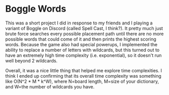 # Boggle Words
This was a short project I did in response to my friends and I playing a variant of Boggle on Discord (called Spell Cast, I think?). It pretty much just brute force searches every possible placement path until there are no more possible words that could come of it and then prints the highest scoring words. Because the game also had special powerups, I implemented the ability to replace a number of letters with wildcards, but this turned out to have an extremely high time complexity (i.e. exponential), so it doesn't run well beyond 2 wildcards.

Overall, it was a nice little thing that helped me explore time complexities. I think I ended up confirming that its overall time complexity was something like O(N^2 * M * k^W), where N=board length, M=size of your dictionary, and W=the number of wildcards you have.
